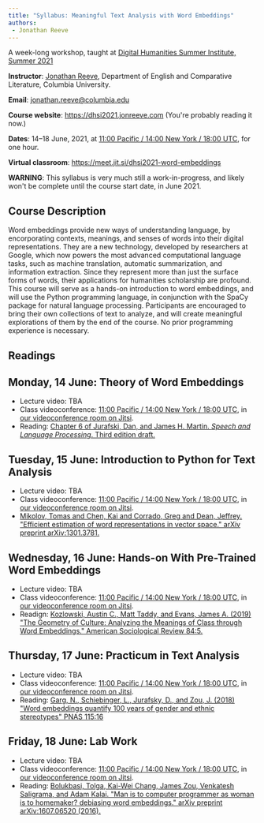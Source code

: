 ```yaml
--- 
title: "Syllabus: Meaningful Text Analysis with Word Embeddings" 
authors: 
 - Jonathan Reeve
---
```


A week-long workshop, taught at [Digital Humanities Summer Institute, Summer 2021](https://dhsi.org/dhsi-2021-online-edition)


**Instructor**: [Jonathan Reeve](https://jonreeve.com), Department of English and Comparative Literature, Columbia University. 

**Email**: [jonathan.reeve@columbia.edu](mailto:jonathan.reeve@columbia.edu)

**Course website**: <https://dhsi2021.jonreeve.com> (You're probably reading it now.)

**Dates**: 14–18 June, 2021, at [11:00 Pacific / 14:00 New York / 18:00 UTC](https://time.is/compare/1400_14_June_2021_in_New_York/UTC/Victoria,_British_Columbia), for one hour.

**Virtual classroom**: <https://meet.jit.si/dhsi2021-word-embeddings>


**WARNING**: This syllabus is very much still a work-in-progress, and likely won't be complete until the course start date, in June 2021.

## Course Description

Word embeddings provide new ways of understanding language, by encorporating contexts, meanings, and senses of words into their digital representations. They are a new technology, developed by researchers at Google, which now powers the most advanced computational language tasks, such as machine translation, automatic summarization, and information extraction. Since they represent more than just the surface forms of words, their applications for humanities scholarship are profound. This course will serve as a hands-on introduction to word embeddings, and will use the Python programming language, in conjunction with the SpaCy package for natural language processing. Participants are encouraged to bring their own collections of text to analyze, and will create meaningful explorations of them by the end of the course. No prior programming experience is necessary.

## Readings


## Monday, 14 June: Theory of Word Embeddings 

 - Lecture video: TBA
 - Class videoconference:  [11:00 Pacific / 14:00 New York / 18:00 UTC](https://time.is/compare/1400_14_June_2021_in_New_York/UTC/Victoria,_British_Columbia), in [our videoconference room on Jitsi](https://meet.jit.si/dhsi2021-word-embeddings).
 - Reading: [Chapter 6 of Jurafski, Dan, and James H. Martin. *Speech and Language Processing*. Third edition draft.](https://web.stanford.edu/~jurafsky/slp3/)

## Tuesday, 15 June: Introduction to Python for Text Analysis

 - Lecture video: TBA
 - Class videoconference: [11:00 Pacific / 14:00 New York / 18:00 UTC](https://time.is/compare/1400_14_June_2021_in_New_York/UTC/Victoria,_British_Columbia), in [our videoconference room on Jitsi](https://meet.jit.si/dhsi2021-word-embeddings).
 - [Mikolov, Tomas and Chen, Kai and Corrado, Greg and Dean, Jeffrey. "Efficient estimation of word representations in vector space." arXiv preprint arXiv:1301.3781.](https://arxiv.org/abs/1301.3781)

## Wednesday, 16 June: Hands-on With Pre-Trained Word Embeddings

 - Lecture video: TBA
 - Class videoconference: [11:00 Pacific / 14:00 New York / 18:00 UTC](https://time.is/compare/1400_14_June_2021_in_New_York/UTC/Victoria,_British_Columbia), in [our videoconference room on Jitsi](https://meet.jit.si/dhsi2021-word-embeddings).
 - Readign: [Kozlowski, Austin C., Matt Taddy, and Evans, James A. (2019) "The Geometry of Culture: Analyzing the Meanings of Class through Word Embeddings." American Sociological Review 84:5.](https://journals.sagepub.com/doi/full/10.1177/0003122419877135)

## Thursday, 17 June: Practicum in Text Analysis

 - Lecture video: TBA
 - Class videoconference: [11:00 Pacific / 14:00 New York / 18:00 UTC](https://time.is/compare/1400_14_June_2021_in_New_York/UTC/Victoria,_British_Columbia), in [our videoconference room on Jitsi](https://meet.jit.si/dhsi2021-word-embeddings).
 - Reading: [Garg, N., Schiebinger, L., Jurafsky, D., and Zou, J. (2018) "Word embeddings quantify 100 years of gender and ethnic stereotypes" PNAS 115:16](https://www.pnas.org/content/115/16/E3635.short)

## Friday, 18 June: Lab Work

 - Lecture video: TBA
 - Class videoconference: [11:00 Pacific / 14:00 New York / 18:00 UTC](https://time.is/compare/1400_14_June_2021_in_New_York/UTC/Victoria,_British_Columbia), in [our videoconference room on Jitsi](https://meet.jit.si/dhsi2021-word-embeddings).
 - Reading: [Bolukbasi, Tolga, Kai-Wei Chang, James Zou, Venkatesh Saligrama, and Adam Kalai. "Man is to computer programmer as woman is to homemaker? debiasing word embeddings." arXiv preprint arXiv:1607.06520 (2016).](https://arxiv.org/abs/1607.06520)
